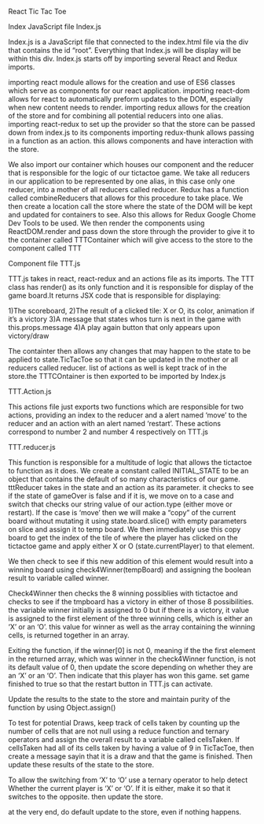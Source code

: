 React Tic Tac ToeIndex JavaScript file Index.jsIndex.js is a JavaScript file that connected to the index.html file via the div that contains the id “root”. Everything that Index.js will be display will be within this div.  Index.js starts off by importing several React and Redux imports.importing react module allows for the creation and use of ES6 classes which serve as components for our react application.importing react-dom allows for react to automatically preform updates to the DOM, especially when new content needs to render.importing redux allows for the creation of the store and for combining all potential reducers into one alias.importing react-redux to set up the provider so that the store can be passed down from index.js to its componentsimporting redux-thunk  allows passing in a function as an action. this allows components and have interaction with the store.We also import our container which houses our component and the reducer that is responsible for the logic of our tictactoe game. We take all reducers in our application to be represented by one alias, in this case only one reducer, into a mother of all reducers called reducer. Redux has a function called combineReducers that allows for this procedure to take place.We then create a location call the store where the state of the DOM will be kept and updated for containers to see. Also this allows for Redux Google Chome Dev Tools to be used.We then render the components using ReactDOM.render and pass down the store through the provider to give it to the container called TTTContainer which will give access to the store to the component called TTTComponent file TTT.jsTTT.js takes in react, react-redux and an actions file as its imports. The TTT class has render() as its only function and it is responsible for display of the game board.It returns JSX code that is responsible for displaying:1)The scoreboard,2)The result of a clicked tile: X or O, its color, animation if it’s a victory3)A message that states whos turn is next in the game with this.props.message4)A play again button that only appears upon victory/drawThe containter then allows any changes that may happen to the state to be applied to state.TicTacToe so that it can be updated in the mother or all reducers called reducer. list of actions as well is kept track of in the store.the TTTCOntainer is then exported to be imported by Index.jsTTT.Action.jsThis actions file just exports two functions which are responsible for two actions, providing an index to the reducer and a alert named ‘move’ to the reducer and an action with an alert named ‘restart’. These actions correspond to number 2 and number 4 respectively on TTT.jsTTT.reducer.jsThis function is responsible for a multitude of logic that allows the tictactoe to function as it does.We create a constant called INITIAL_STATE to be an object that contains the default of so many characteristics of our game.tttReducer takes in the state and an action as its parameter. it checks to see if the state of gameOver is false and if it is, we move on to a case and switch that checks our string value of our action.type (either move or restart). If the case is ‘move’ then we will make a “copy” of the current board without mutating it using state.board.slice() with empty parameters on slice and assign it to temp board. We then immediately use this copy board to get the index of the tile of where the player has clicked on the tictactoe game and apply either X or O (state.currentPlayer) to that element.We then check to see if this new addition of this element would result into a winning board usingcheck4Winner(tempBoard) and assigning the boolean result to variable called winner.Check4Winner then checks the 8 winning possiblies with tictactoe and checks to see if the tmpboard has a victory in either of those 8 possibilities. the variable winner initially is assigned to 0 but if there is a victory, it value is assigned to the first element of the three winning cells, which is either an ‘X’ or an ‘O’. this value for winner as well as the array containing the winning cells, is returned together in an array.Exiting the function, if the winner[0] is not 0, meaning if the the first element in the returned array, which was winner in the check4Winner function, is not its default value of 0, then update the score depending on whether they are an ‘X’ or an ‘O’. Then indicate that this player has won this game. set game finished to true so that the restart button in TTT.js can activate.Update the results to the state to the store and maintain purity of the function by using Object.assign()To test for potential Draws, keep track of cells taken by counting up the number of cells that are not null using a reduce function and ternary operators and assign the overall result to a variable called cellsTaken. If cellsTaken had all of its cells taken by having a value of 9 in TicTacToe, then create a message sayin that it is a draw and that the game is finished. Then update these results of the state to the store.To allow the switching from ‘X’ to ‘O’ use a ternary operator to help detect Whether the current player is ‘X’ or ‘O’. If it is either, make it so that it switches to the opposite. then update the store.at the very end, do default update to the store, even if nothing happens.